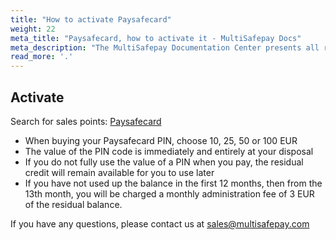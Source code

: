 ```yaml
---
title: "How to activate Paysafecard"
weight: 22
meta_title: "Paysafecard, how to activate it - MultiSafepay Docs"
meta_description: "The MultiSafepay Documentation Center presents all relevant information about our Plugins and API. You can also find support pages for Payment Methods, Tools and General Questions as well as the contact details of our Support and Integration Teams."
read_more: '.'
---
```

## Activate
Search for sales points:  [Paysafecard](https://www.paysafecard.com/nl-nl/kopen/verkooppunten-zoeken)

* When buying your Paysafecard PIN, choose 10, 25, 50 or 100 EUR
* The value of the PIN code is immediately and entirely at your disposal
* If you do not fully use the value of a PIN when you pay, the residual credit will remain available for you to use later
* If you have not used up the balance in the first 12 months, then from the 13th month, you will be charged a monthly administration fee of 3 EUR of the residual balance.

If you have any questions, please contact us at <sales@multisafepay.com>
